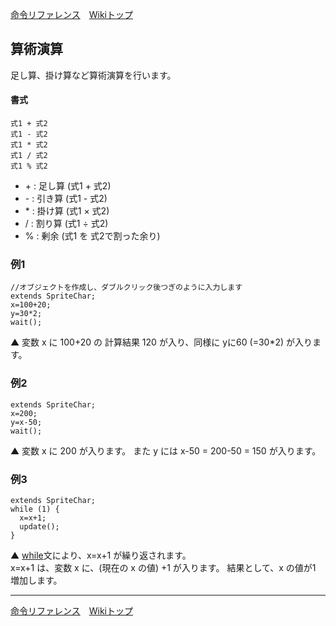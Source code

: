 
[命令リファレンス](./reference)&emsp;[Wikiトップ](./)

<title>命令リファレンス - 算術演算</title>

## 算術演算

足し算、掛け算など算術演算を行います。

#### 書式

```
式1 + 式2
式1 - 式2
式1 * 式2
式1 / 式2
式1 % 式2
```

- \+ : 足し算 (式1 + 式2)
- \- : 引き算 (式1 - 式2)
- \* : 掛け算 (式1 × 式2)
- / : 割り算 (式1 ÷ 式2)
- % : 剰余 (式1 を 式2で割った余り)

### 例1
```
//オブジェクトを作成し、ダブルクリック後つぎのように入力します
extends SpriteChar;
x=100+20;
y=30*2;
wait();
```
▲ 変数 x に 100+20 の 計算結果 120 が入り、同様に yに60 (=30*2) が入ります。

### 例2
```
extends SpriteChar;
x=200;
y=x-50;
wait();
```
▲ 変数 x に 200 が入ります。 また y には x-50 = 200-50 = 150 が入ります。

### 例3
```
extends SpriteChar;
while (1) {
  x=x+1;
  update();
}
```
▲ [while](./rf-while)文により、x=x+1 が繰り返されます。  
x=x+1 は、変数 x に、(現在の x の値) +1 が入ります。 結果として、x の値が1 増加します。

***

[命令リファレンス](./reference)&emsp;[Wikiトップ](./)

